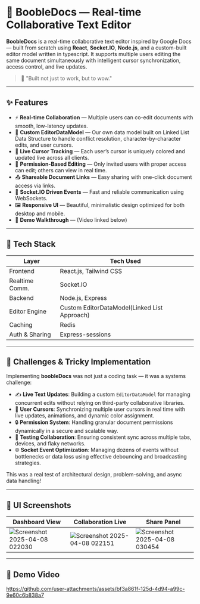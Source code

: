 # 📝 BoobleDocs — Real-time Collaborative Text Editor

**BoobleDocs** is a real-time collaborative text editor inspired by Google Docs — built from scratch using **React**, **Socket.IO**, **Node.js**, and a custom-built editor model written in typescript. It supports multiple users editing the same document simultaneously with intelligent cursor synchronization, access control, and live updates.

> 🚀 "Built not just to work, but to wow."
---

## ✨ Features

- ⚡ **Real-time Collaboration** — Multiple users can co-edit documents with smooth, low-latency updates.
- 🧠 **Custom EditorDataModel** — Our own data model built on Linked List Data Structure to handle conflict resolution, character-by-character edits, and user cursors.
- 👥 **Live Cursor Tracking** — Each user’s cursor is uniquely colored and updated live across all clients.
- 🔐 **Permission-Based Editing** — Only invited users with proper access can edit; others can view in real time.
- 📤 **Shareable Document Links** — Easy sharing with one-click document access via links.
- 💬 **Socket.IO Driven Events** — Fast and reliable communication using WebSockets.
- 🖼️ **Responsive UI** — Beautiful, minimalistic design optimized for both desktop and mobile.
- 🎥 **Demo Walkthrough** — (Video linked below)

---

## 🧩 Tech Stack

| Layer             | Tech Used                                  |
|------------------|---------------------------------------------|
| Frontend         | React.js, Tailwind CSS                      |
| Realtime Comm.   | Socket.IO                                   |
| Backend          | Node.js, Express                            |
| Editor Engine    | Custom EditorDataModel(Linked List Approach)|
| Caching          | Redis                                       |
| Auth & Sharing   | Express-sessions                            |

---

## 🧠 Challenges & Tricky Implementation

Implementing **boobleDocs** was not just a coding task — it was a systems challenge:

- ✍️ **Live Text Updates**: Building a custom `EditorDataModel` for managing concurrent edits without relying on third-party collaborative libraries.
- 🎯 **User Cursors**: Synchronizing multiple user cursors in real time with live updates, animations, and dynamic color assignment.
- 🔒 **Permission System**: Handling granular document permissions dynamically in a secure and scalable way.
- 🧪 **Testing Collaboration**: Ensuring consistent sync across multiple tabs, devices, and flaky networks.
- 🌐 **Socket Event Optimization**: Managing dozens of events without bottlenecks or data loss using effective debouncing and broadcasting strategies.

This was a real test of architectural design, problem-solving, and async data handling!

---

## 📸 UI Screenshots

| Dashboard View | Collaboration Live | Share Panel |
|----------------|--------------------|-------------|
|![Screenshot 2025-04-08 022030](https://github.com/user-attachments/assets/f33d8693-5102-4453-9a1f-4fe6962aba5e)|![Screenshot 2025-04-08 022151](https://github.com/user-attachments/assets/d5753e8b-a3db-4556-91e3-4453dcda0b1e)| ![Screenshot 2025-04-08 030454](https://github.com/user-attachments/assets/31d7c5ff-7e9a-4ee8-bc11-988172fd1d3d)


---

## 🎥 Demo Video

https://github.com/user-attachments/assets/bf3a861f-125d-4d94-a99c-9e60c6b838a7
